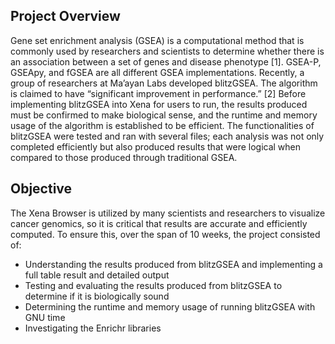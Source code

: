 ## Project Overview
Gene set enrichment analysis (GSEA) is a computational method that is commonly used by researchers and scientists to determine whether there is an association between a set of genes and disease phenotype [1]. GSEA-P, GSEApy, and fGSEA are all different GSEA implementations. Recently, a group of researchers at Ma’ayan Labs developed blitzGSEA. The algorithm is claimed to have “significant improvement in performance.” [2] Before implementing blitzGSEA into Xena for users to run, the results produced must be confirmed to make biological sense, and the runtime and memory usage of the algorithm is established to be efficient. The functionalities of blitzGSEA were tested and ran with several files; each analysis was not only completed efficiently but also produced results that were logical when compared to those produced through traditional GSEA. 
## Objective
The Xena Browser is utilized by many scientists and researchers to visualize cancer genomics,  so it is critical that results are accurate and efficiently computed. To ensure this, over the span of 10 weeks, the project consisted of: 
* Understanding the results produced from blitzGSEA and implementing a full table result and detailed output 
* Testing and evaluating the results produced from blitzGSEA to determine if it is biologically sound
* Determining the runtime and memory usage of running blitzGSEA with GNU time
* Investigating the Enrichr libraries 

